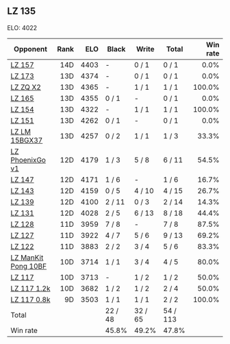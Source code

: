 ## LZ 135 ##

ELO: 4022

Opponent | Rank | ELO | Black | Write | Total | Win rate
---------|-----:|----:|-------|-------|-------|-------:
[LZ 157](LZ%20157.md) | 14D | 4403 | - | 0 / 1 | 0 / 1 | 0.0%
[LZ 173](LZ%20173.md) | 13D | 4374 | - | 0 / 1 | 0 / 1 | 0.0%
[LZ ZQ X2](LZ%20ZQ%20X2.md) | 13D | 4365 | - | 1 / 1 | 1 / 1 | 100.0%
[LZ 165](LZ%20165.md) | 13D | 4355 | 0 / 1 | - | 0 / 1 | 0.0%
[LZ 154](LZ%20154.md) | 13D | 4322 | - | 1 / 1 | 1 / 1 | 100.0%
[LZ 151](LZ%20151.md) | 13D | 4262 | 0 / 1 | - | 0 / 1 | 0.0%
[LZ LM 15BGX37](LZ%20LM%2015BGX37.md) | 13D | 4257 | 0 / 2 | 1 / 1 | 1 / 3 | 33.3%
[LZ PhoenixGo v1](LZ%20PhoenixGo%20v1.md) | 12D | 4179 | 1 / 3 | 5 / 8 | 6 / 11 | 54.5%
[LZ 147](LZ%20147.md) | 12D | 4171 | 1 / 6 | - | 1 / 6 | 16.7%
[LZ 143](LZ%20143.md) | 12D | 4159 | 0 / 5 | 4 / 10 | 4 / 15 | 26.7%
[LZ 139](LZ%20139.md) | 12D | 4100 | 2 / 11 | 0 / 3 | 2 / 14 | 14.3%
[LZ 131](LZ%20131.md) | 12D | 4028 | 2 / 5 | 6 / 13 | 8 / 18 | 44.4%
[LZ 128](LZ%20128.md) | 11D | 3959 | 7 / 8 | - | 7 / 8 | 87.5%
[LZ 127](LZ%20127.md) | 11D | 3922 | 4 / 7 | 5 / 6 | 9 / 13 | 69.2%
[LZ 122](LZ%20122.md) | 11D | 3883 | 2 / 2 | 3 / 4 | 5 / 6 | 83.3%
[LZ ManKit Pong 10BF](LZ%20ManKit%20Pong%2010BF.md) | 10D | 3714 | 1 / 1 | 3 / 4 | 4 / 5 | 80.0%
[LZ 117](LZ%20117.md) | 10D | 3713 | - | 1 / 2 | 1 / 2 | 50.0%
[LZ 117 1.2k](LZ%20117%201.2k.md) | 10D | 3682 | 1 / 2 | 1 / 2 | 2 / 4 | 50.0%
[LZ 117 0.8k](LZ%20117%200.8k.md) | 9D | 3503 | 1 / 1 | 1 / 1 | 2 / 2 | 100.0%
Total | | | 22 / 48 | 32 / 65 | 54 / 113 | 
Win rate| | | 45.8% | 49.2% | 47.8% | 
